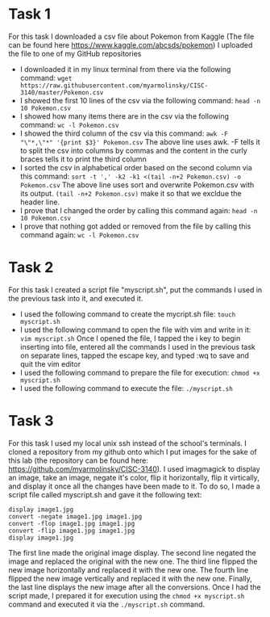 # Task 1
For this task I downloaded a csv file about Pokemon from Kaggle (The file can be found here https://www.kaggle.com/abcsds/pokemon)
I uploaded the file to one of my GitHub repositories
- I downloaded it in my linux terminal from there via the following command:
`wget https://raw.githubusercontent.com/myarmolinsky/CISC-3140/master/Pokemon.csv`
- I showed the first 10 lines of the csv via the following command:
`head -n 10 Pokemon.csv`
- I showed how many items there are in the csv via the following command:
`wc -l Pokemon.csv`
- I showed the third column of the csv via this command:
`awk -F "\"*,\"*" '{print $3}' Pokemon.csv`
The above line uses awk.  -F tells it to split the csv into columns by commas and the content in the curly braces tells it to print the third column
- I sorted the csv in alphabetical order based on the second column via this command:
`sort -t ',' -k2 -k1 <(tail -n+2 Pokemon.csv) -o Pokemon.csv`
The above line uses sort and overwrite Pokemon.csv with its output.  `(tail -n+2 Pokemon.csv)` make it so that we excldue the header line.
- I prove that I changed the order by calling this command again:
`head -n 10 Pokemon.csv`
- I prove that nothing got added or removed from the file by calling this command again:
`wc -l Pokemon.csv`
# Task 2
For this task I created a script file "myscript.sh", put the commands I used in the previous task into it, and executed it.
- I used the following command to create the mycript.sh file:
`touch myscript.sh`
- I used the following command to open the file with vim and write in it:
`vim myscript.sh`
Once I opened the file, I tapped the i key to begin inserting into file, entered all the commands I used in the previous task on separate lines, tapped the escape key, and typed :wq to save and quit the vim editor
- I used the following command to prepare the file for execution:
`chmod +x myscript.sh`
- I used the following command to execute the file:
`./myscript.sh`
# Task 3
For this task I used my local unix ssh instead of the school's terminals.  I cloned a repository from my github onto which I put images for the sake of this lab (the repository can be found here: https://github.com/myarmolinsky/CISC-3140).  I used imagmagick to display an image, take an image, negate it's color, flip it horizontally, flip it virtically, and display it once all the changes have been made to it.  To do so, I made a script file called myscript.sh and gave it the following text:
```
display image1.jpg
convert -negate image1.jpg image1.jpg
convert -flop image1.jpg image1.jpg
convert -flip image1.jpg image1.jpg
display image1.jpg
```
The first line made the original image display.  The second line negated the image and replaced the original with the new one.  The third line flipped the new image horizontally and replaced it with the new one.  The fourth line flipped the new image vertically and replaced it with the new one.  Finally, the last line displays the new image after all the conversions.  Once I had the script made, I prepared it for execution using the `chmod +x myscript.sh` command and executed it via the `./myscript.sh` command.
